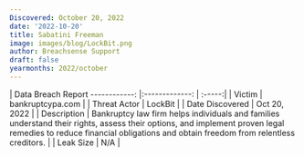 ```yaml
---
Discovered: October 20, 2022
date: '2022-10-20'
title: Sabatini Freeman
image: images/blog/LockBit.png
author: Breachsense Support
draft: false
yearmonths: 2022/october
---
```



| Data Breach Report
------------:     |:-------------:    | :-----:|
| Victim      | bankruptcypa.com      | 
| Threat Actor      | LockBit      | 
| Date Discovered      | Oct 20, 2022      | 
| Description      | Bankruptcy law firm helps individuals and families understand their rights, assess their options, and implement proven legal remedies to reduce financial obligations and obtain freedom from relentless creditors.      | 
| Leak Size      | N/A      | 

